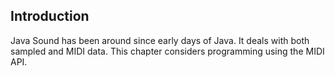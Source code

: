 
##  Introduction 


Java Sound has been around since early days of Java. 
      It deals with both sampled and MIDI data.
      This chapter considers programming using the MIDI API.
